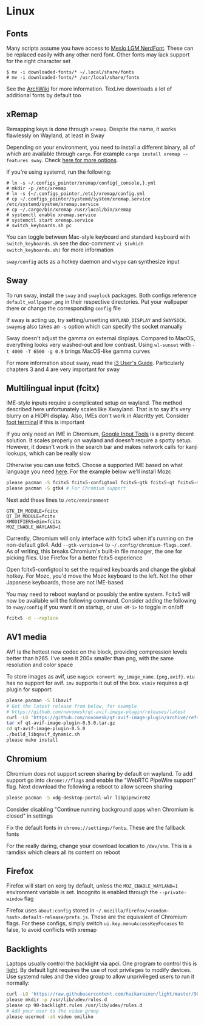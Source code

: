 # Linux

## Fonts

Many scripts assume you have access to [Meslo LGM
NerdFont](https://github.com/ryanoasis/nerd-fonts/tree/master/patched-fonts/Meslo/M).
These can be replaced easily with any other nerd font. Other fonts may lack
support for the right character set

```
$ mv -i downloaded-fonts/* ~/.local/share/fonts
# mv -i downloaded-fonts/* /usr/local/share/fonts
```

See the [ArchWiki](https://wiki.archlinux.org/title/fonts#Manual_installation)
for more information. TexLive downloads a lot of additional fonts by default too

## xRemap

Remapping keys is done through `xremap`. Despite the name, it works flawlessly
on Wayland, at least in Sway

Depending on your environment, you need to install a different binary, all of
which are available through `cargo`. For example `cargo install xremap
--features sway`. Check [here for more
options](https://github.com/k0kubun/xremap#installation).

If you're using systemd, run the following:

```
# ln -s ~/.configs_pointer/xremap/config{_console,}.yml
# mkdir -p /etc/xremap
# ln -s {~/.configs_pointer,/etc}/xremap/config.yml
# cp ~/.configs_pointer/systemd/system/xremap.service /etc/systemd/system/xremap.service
# cp ~/.cargo/bin/xremap /usr/local/bin/xremap
# systemctl enable xremap.service
# systemctl start xremap.service
# switch_keyboards.sh pc
```

You can toggle between Mac-style keyboard and standard keyboard with
`switch_keyboards.sh` see the doc-comment `vi $(which switch_keyboards.sh)` for
more information

`sway/config` acts as a hotkey daemon and `wtype` can synthesize input

## Sway

To run sway, install the `sway` and `swaylock` packages. Both configs reference
`default_wallpaper.png` in their respective directories. Put your wallpaper
there or change the corresponding `config` file

If sway is acting up, try setting/unsetting `WAYLAND_DISPLAY` and `SWAYSOCK`.
`swaymsg` also takes an `-s` option which can specify the socket manually

Sway doesn't adjust the gamma on external displays. Compared to MacOS,
everything looks very washed-out and low contrast. Using `wl-sunset` with `-t
4000 -T 6500 -g 0.9` brings MacOS-like gamma curves

For more information about sway, read the [i3 User's
Guide](https://i3wm.org/docs/userguide.html). Particularly chapters 3 and 4 are
very important for sway

## Multilingual input (fcitx)

IME-style inputs require a complicated setup on wayland. The method described
here unfortunately scales like Xwayland. That is to say it's very blurry on a
HiDPI display. Also, IMEs don't work in Alacritty yet. Consider [foot
terminal](https://codeberg.org/dnkl/foot) if this is important

If you only need an IME in Chromium, [Google Input
Tools](https://chrome.google.com/webstore/detail/google-input-tools/mclkkofklkfljcocdinagocijmpgbhab)
is a pretty decent solution. It scales properly on wayland and doesn't require a
spotty setup. However, it doesn't work in the search bar and makes network calls
for kanji lookups, which can be really slow

Otherwise you can use fcitx5. Choose a supported IME based on what language you
need [here](https://wiki.archlinux.org/title/Input_method). For the example
below we'll install Mozc

```bash
please pacman -S fcitx5 fcitx5-configtool fcitx5-gtk fcitx5-qt fcitx5-mozc
please pacman -S gtk4 # For Chromium support
```

Next add these lines to `/etc/environment`

```
GTK_IM_MODULE=fcitx
QT_IM_MODULE=fcitx
XMODIFIERS=@im=fcitx
MOZ_ENABLE_WAYLAND=1
```

Currently, Chromium will only interface with fcitx5 when it's running on the
non-default gtk4. Add `--gtk-version=4` to `~/.config/chromium-flags.conf`. As
of writing, this breaks Chromium's built-in file manager, the one for picking
files. Use Firefox for a better fcitx5 experience

Open fcitx5-configtool to set the required keyboards and change the global
hotkey. For Mozc, you'd move the Mozc keyboard to the left. Not the other
Japanese keyboards, those are not IME-based

You may need to reboot wayland or possibly the entire system. Fcitx5 will now be
available will the following command. Consider adding the following to
`sway/config` if you want it on startup, or use `<M-i>` to toggle in on/off

```bash
fcitx5 -d --replace
```

## AV1 media

AV1 is the hottest new codec on the block, providing compression levels better
than h265. I've seen it 200x smaller than png, with the same resolution and
color space

To store images as avif, use `magick convert my_image_name.{png,avif}`. `viu`
has no support for avif. `imv` supports it out of the box. `vimiv` requires a qt
plugin for support:

```bash
please pacman -S libavif
# Get the latest release from below, for example
# https://github.com/novomesk/qt-avif-image-plugin/releases/latest
curl -LO 'https://github.com/novomesk/qt-avif-image-plugin/archive/refs/tags/v0.5.0.tar.gz'
tar xf qt-avif-image-plugin-0.5.0.tar.gz
cd qt-avif-image-plugin-0.5.0
./build_libqavif_dynamic.sh
please make install
```

## Chromium

Chromium does not support screen sharing by default on wayland. To add support
go into `chrome://flags` and enable the "WebRTC PipeWire support" flag. Next
download the following a reboot to allow screen sharing

```bash
please pacman -S xdg-desktop-portal-wlr libpipewire02
```

Consider disabling "Continue running background apps when Chromium is closed" in
settings

Fix the default fonts in `chrome://settings/fonts`. These are the fallback fonts

For the really daring, change your download location to `/dev/shm`. This is a
ramdisk which clears all its content on reboot

## Firefox

Firefox will start on xorg by default, unless the `MOZ_ENABLE_WAYLAND=1`
environment variable is set. Incognito is enabled through the `--private-window`
flag

Firefox uses `about:config` stored in
`~/.mozilla/firefox/<random-hash>.default-release/prefs.js`. These are the
equivalent of Chromium flags. For these configs, simply switch
`ui.key.menuAccessKeyFocuses` to false, to avoid conflicts with xremap

## Backlights

Laptops usually control the backlight via apci. One program to control this is
[light](https://github.com/haikarainen/light). By default light requires the use
of root privileges to modify devices. Use systemd rules and the video group to
allow unprivileged users to run it normally:

```bash
curl -LO 'https://raw.githubusercontent.com/haikarainen/light/master/90-backlight.rules'
please mkdir -p /usr/lib/udev/rules.d
please cp 90-backlight.rules /usr/lib/udev/rules.d
# Add your user to the video group
please usermod -aG video emiliko
```
